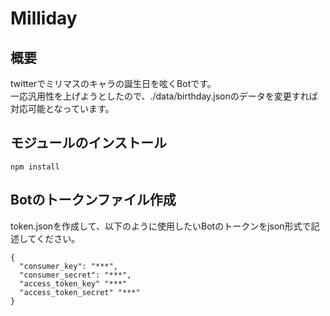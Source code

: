 # Milliday

## 概要
twitterでミリマスのキャラの誕生日を呟くBotです。   
一応汎用性を上げようとしたので、./data/birthday.jsonのデータを変更すれば対応可能となっています。

## モジュールのインストール
```
npm install
```

## Botのトークンファイル作成

token.jsonを作成して、以下のように使用したいBotのトークンをjson形式で記述してください。
```
{
  "consumer_key": "***",
  "consumer_secret": "***",
  "access_token_key" "***"
  "access_token_secret" "***"
}
```
